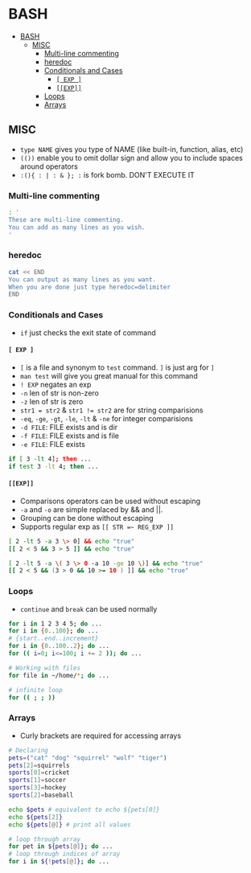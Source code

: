 # BASH

- [BASH](#bash)
  - [MISC](#misc)
    - [Multi-line commenting](#multi-line-commenting)
    - [heredoc](#heredoc)
    - [Conditionals and Cases](#conditionals-and-cases)
      - [`[ EXP ]`](#-exp-)
      - [`[[EXP]]`](#exp)
    - [Loops](#loops)
    - [Arrays](#arrays)

## MISC

- `type NAME` gives you type of NAME (like built-in, function, alias, etc)
- `(())` enable you to omit dollar sign and allow you to include spaces around operators
- `:(){ : | : & }; :` is fork bomb. DON'T EXECUTE IT

### Multi-line commenting

```bash
: '
These are multi-line commenting.
You can add as many lines as you wish.
'
```

### heredoc

```bash
cat << END
You can output as many lines as you want.
When you are done just type heredoc=delimiter
END
```

### Conditionals and Cases

- `if` just checks the exit state of command

#### `[ EXP ]`

- `[` is a file and synonym to `test` command. `]` is just arg for `]`
- `man test` will give you great manual for this command
- `! EXP` negates an exp
- `-n` len of str is non-zero
- `-z` len of str is zero
- `str1 = str2` & `str1 != str2` are for string comparisions
- `-eq`, `-ge`, `-gt`, `-le`, `-lt` & `-ne` for integer comparisions
- `-d FILE`: FILE exists and is dir
- `-f FILE`: FILE exists and is file
- `-e FILE`: FILE exists

```bash
if [ 3 -lt 4]; then ...
if test 3 -lt 4; then ...
```

#### `[[EXP]]`

- Comparisons operators can be used without escaping
- `-a` and `-o` are simple replaced by && and ||.
- Grouping can be done without escaping
- Supports regular exp as `[[ STR =~ REG_EXP ]]`

```bash
[ 2 -lt 5 -a 3 \> 0] && echo "true"
[[ 2 < 5 && 3 > 5 ]] && echo "true"

[ 2 -lt 5 -a \( 3 \> 0 -a 10 -ge 10 \)] && echo "true"
[[ 2 < 5 && (3 > 0 && 10 >= 10 ) ]] && echo "true"
```

### Loops

- `continue` and `break` can be used normally

```bash
for i in 1 2 3 4 5; do ...
for i in {0..100}; do ...
# {start..end..increment}
for i in {0..100..2}; do ...
for (( i=0; i<=100; i += 2 )); do ...

# Working with files
for file in ~/home/*; do ...

# infinite loop
for (( ; ; ))
```

### Arrays

- Curly brackets are required for accessing arrays

```bash
# Declaring
pets=("cat" "dog" "squirrel" "wolf" "tiger")
pets[2]=squirrels
sports[0]=cricket
sports[1]=soccer
sports[3]=hockey
sports[2]=baseball

echo $pets # equivalent to echo ${pets[0]}
echo ${pets[2]}
echo ${pets[@]} # print all values

# loop through array
for pet in ${pets[@]}; do ...
# loop through indices of array
for i in ${!pets[@]}; do ...
```
